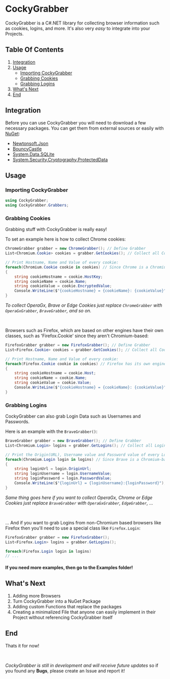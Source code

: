 # CockyGrabber

CockyGrabber is a C#.NET library for collecting browser information such as cookies, logins, and more.
It's also very *easy* to integrate into your Projects.

## Table Of Contents

1. [Integration](#integration)
2. [Usage](#usage)
    * [Importing CockyGrabber](#importing-cockygrabber)
    * [Grabbing Cookies](#grabbing-cookies)
    * [Grabbing Logins](#grabbing-logins)
3. [What's Next](#whats-next)
4. [End](#end)

## Integration

Before you can use CockyGrabber you will need to download a few necessary packages. You can get them from external sources or easily with [NuGet](https://www.nuget.org/):

* [Newtonsoft.Json](https://www.newtonsoft.com/json)
* [BouncyCastle](http://www.bouncycastle.org/csharp/)
* [System.Data.SQLite](https://system.data.sqlite.org/)
* [System.Security.Cryptography.ProtectedData](http://www.dot.net/)

<!--Or you can download CockyGrabber directly from NuGet with the necessary packages included: [LINK]-->

## Usage

### Importing CockyGrabber

```cs
using CockyGrabber;
using CockyGrabber.Grabbers;
```

### Grabbing Cookies

Grabbing stuff with CockyGrabber is really easy!

To set an example here is how to collect Chrome cookies:

```cs
ChromeGrabber grabber = new ChromeGrabber(); // Define Grabber
List<Chromium.Cookie> cookies = grabber.GetCookies(); // Collect all Cookies with GetCookies()

// Print Hostname, Name and Value of every cookie:
foreach(Chromium.Cookie cookie in cookies) // Since Chrome is a Chromium-based Browser it uses Chromium Cookies
{
    string cookieHostname = cookie.HostKey;
    string cookieName = cookie.Name;
    string cookieValue = cookie.EncryptedValue;
    Console.WriteLine($"{cookieHostname} = {cookieName}: {cookieValue}");
}
```

*To collect OperaGx, Brave or Edge Cookies just replace `ChromeGrabber` with `OperaGxGrabber`, `BraveGrabber`, and so on.*

</br>

Browsers such as Firefox, which are based on other engines have their own classes, such as 'Firefox.Cookie' since they aren't Chromium-based:

```cs
FirefoxGrabber grabber = new FirefoxGrabber(); // Define Grabber
List<Firefox.Cookie> cookies = grabber.GetCookies(); // Collect all Cookies with GetCookies()

// Print Hostname, Name and Value of every cookie:
foreach(Firefox.Cookie cookie in cookies) // Firefox has its own engine and therefore its own Cookie class (Firefox.Cookie)
{
    string cookieHostname = cookie.Host;
    string cookieName = cookie.Name;
    string cookieValue = cookie.Value;
    Console.WriteLine($"{cookieHostname} = {cookieName}: {cookieValue}");
}
```

### Grabbing Logins

CockyGrabber can also grab Login Data such as Usernames and Passwords.

Here is an example with the `BraveGrabber()`:


```cs
BraveGrabber grabber = new BraveGrabber(); // Define Grabber
List<Chromium.Login> logins = grabber.GetLogins(); // Collect all Logins with GetLogins()

// Print the Origin(URL), Username value and Password value of every Login:
foreach(Chromium.Login login in logins) // Since Brave is a Chromium-based Browser it uses Chromium Logins
{
    string loginUrl = login.OriginUrl;
    string loginUsername = login.UsernameValue;
    string loginPassword = login.PasswordValue;
    Console.WriteLine($"{loginUrl} = {loginUsername}:{loginPassword}");
}
```

*Same thing goes here if you want to collect OperaGx, Chrome or Edge Cookies just replace `BraveGrabber` with `OperaGxGrabber`, `EdgeGrabber`, ...*

</br>

... And if you want to grab Logins from non-Chromium based browsers like Firefox then you'll need to use a special class like `Firefox.Login`:

```cs
FirefoxGrabber grabber = new FirefoxGrabber();
List<Firefox.Login> logins = grabber.GetLogins();

foreach(Firefox.Login login in logins)
// ...
```

#### **If you need more examples, then go to the Examples folder!**

## What's Next

1. Adding more Browsers
2. Turn CockyGrabber into a NuGet Package
3. Adding custom Functions that replace the packages
4. Creating a minimalized File that anyone can easily implement in their Project without referencing CockyGrabber itself

## End

Thats it for now!

</br>

*CockyGrabber is still in development and will receive future updates* so if you found any **Bugs**, please create an Issue and report it!
